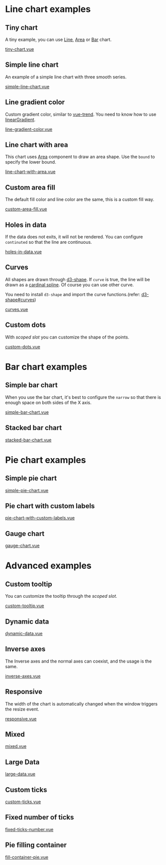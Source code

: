 # Line chart examples

## Tiny chart

A tiny example, you can use [Line](api#line), [Area](api#area) or [Bar](api#bar) chart.

[tiny-chart.vue](../_examples/tiny-chart.vue)

## Simple line chart

An example of a simple line chart with three smooth series.

[simple-line-chart.vue](../_examples/simple-line-chart.vue)

## Line gradient color

Custom gradient color, similar to [vue-trend](https://cinwell.com/vue-trend/). You need to know how to use [linearGradient](https://developer.mozilla.org/en-US/docs/Web/SVG/Element/linearGradient).

[line-gradient-color.vue](../_examples/line-gradient-color.vue)

## Line chart with area

This chart uses [Area](api#area) component to draw an area shape. Use the `bound` to specify the lower bound.

[line-chart-with-area.vue](../_examples/line-chart-with-area.vue)

## Custom area fill

The default fill color and line color are the same, this is a custom fill way.

[custom-area-fill.vue](../_examples/custom-area-fill.vue)

## Holes in data

If the data does not exits, it will not be rendered. You can configure `continuted` so that the line are continuous.

[holes-in-data.vue](../_examples/holes-in-data.vue)

## Curves

All shapes are drawn through [d3-shape](https://github.com/d3/d3-shape).
If `curve` is true, the line will be drawn as a [cardinal spline](https://en.wikipedia.org/wiki/Cubic_Hermite_spline#Cardinal_spline). Of course you can use other curve.

You need to install `d3-shape` and import the curve functions.(refer: [d3-shape#curves](https://github.com/d3/d3-shape#curves))

[curves.vue](../_examples/curves.vue)

## Custom dots

With _scoped slot_ you can customize the shape of the points.

[custom-dots.vue](../_examples/custom-dots.vue)

# Bar chart examples

## Simple bar chart

When you use the bar chart, it's best to configure the `narrow` so that there is enough space on both sides of the X axis.

[simple-bar-chart.vue](../_examples/simple-bar-chart.vue)

## Stacked bar chart

[stacked-bar-chart.vue](../_examples/stacked-bar-chart.vue)

# Pie chart examples

## Simple pie chart

[simple-pie-chart.vue](../_examples/simple-pie-chart.vue)

## Pie chart with custom labels

[pie-chart-with-custom-labels.vue](../_examples/pie-chart-with-custom-labels.vue)

## Gauge chart

[gauge-chart.vue](../_examples/gauge-chart.vue)

# Advanced examples

## Custom tooltip

You can customize the tooltip through the _scoped slot_.

[custom-tooltip.vue](../_examples/custom-tooltip.vue)

## Dynamic data

[dynamic-data.vue](../_examples/dynamic-data.vue)

## Inverse axes

The Inverse axes and the normal axes can coexist, and the usage is the same.

[inverse-axes.vue](../_examples/inverse-axes.vue)

## Responsive

The width of the chart is automatically changed when the window triggers the resize event.

[responsive.vue](../_examples/responsive.vue)

## Mixed

[mixed.vue](../_examples/mixed.vue)

## Large Data

[large-data.vue](../_examples/large-data.vue)

## Custom ticks

[custom-ticks.vue](../_examples/custom-ticks.vue)

## Fixed number of ticks

[fixed-ticks-number.vue](../_examples/fixed-ticks-number.vue)

## Pie filling container

[fill-container-pie.vue](../_examples/fill-container-pie.vue)
